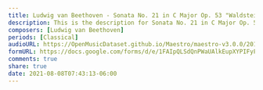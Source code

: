 ```yaml
---
title: Ludwig van Beethoven - Sonata No. 21 in C Major Op. 53 "Waldstein" First Movement (2)
description: This is the description for Sonata No. 21 in C Major Op. 53 "Waldstein" First Movement by Ludwig van Beethoven
composers: [Ludwig van Beethoven]
periods: [Classical]
audioURL: https://OpenMusicDataset.github.io/Maestro/maestro-v3.0.0/2011/MIDI-Unprocessed_13_R1_2011_MID--AUDIO_R1-D5_04_Track04_wav.midi
formURL: https://docs.google.com/forms/d/e/1FAIpQLSdQnPWaUAlkEupXYPIFyF0StiI23Hwd8pJsmVDvyGRDN0OrpQ/viewform
comments: true
share: true
date: 2021-08-08T07:43:13-06:00
---
```

